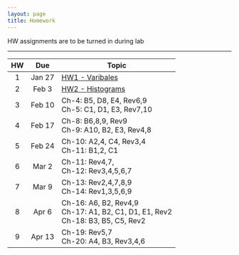 ```yaml
---
layout: page
title: Homework
---
```


HW assignments are to be turned in during lab

<hr>

<table>
  <thead>
    <tr>
      <th>HW</th>
      <th>Due</th>
      <th>Topic</th>
    </tr>
  </thead>
  <tbody>
    <tr>
      <td align="center">1</td>
      <td align="center">Jan 27</td>
      <td><a href="stat2-hw01-questions.pdf">HW1 - Varibales</a></td>
    </tr>
    <tr>
      <td align="center">2</td>
      <td align="center">Feb 3</td>
      <td><a href="stat2-hw02-questions.pdf">HW2 - Histograms</a></td>
    </tr>
    <tr>
      <td align="center">3</td>
      <td align="center">Feb 10</td>
      <td>Ch-4: B5, D8, E4, Rev6,9<br>
        Ch-5: C1, D1, E3, Rev7,10</td>
    </tr>
    <tr>
      <td align="center">4</td>
      <td align="center">Feb 17</td>
      <td>Ch-8: B6,8,9, Rev9<br>
        Ch-9: A10, B2, E3, Rev4,8</td>
    </tr>
    <tr>
      <td align="center">5</td>
      <td align="center">Feb 24</td>
      <td>Ch-10: A2,4, C4, Rev3,4<br>
        Ch-11: B1,2, C1</td>
    </tr>
    <tr>
      <td align="center">6</td>
      <td align="center">Mar 2</td>
      <td>Ch-11: Rev4,7, <br>
        Ch-12: Rev3,4,5,6,7</td>
    </tr>
    <tr>
      <td align="center">7</td>
      <td align="center">Mar 9</td>
      <td>Ch-13: Rev2,4,7,8,9<br>
        Ch-14: Rev1,3,5,6,9</td>
    </tr>
    <tr>
      <td align="center">8</td>
      <td align="center">Apr 6</td>
      <td>Ch-16: A6, B2, Rev4,9<br>
        Ch-17: A1, B2, C1, D1, E1, Rev2<br>
        Ch-18: B3, B5, C5, Rev2</td>
    </tr>
    <tr>
      <td align="center">9</td>
      <td align="center">Apr 13</td>
      <td>Ch-19: Rev5,7<br>
        Ch-20: A4, B3, Rev3,4,6</td>
    </tr>
  </tbody>
 </table>

